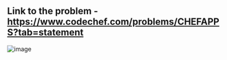 ## Link to the problem - https://www.codechef.com/problems/CHEFAPPS?tab=statement

![image](https://user-images.githubusercontent.com/57552973/221422973-840283fd-a12b-4675-aa46-a3db38329259.png)



